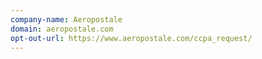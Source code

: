 ```yaml
---
company-name: Aeropostale
domain: aeropostale.com
opt-out-url: https://www.aeropostale.com/ccpa_request/
---
```





